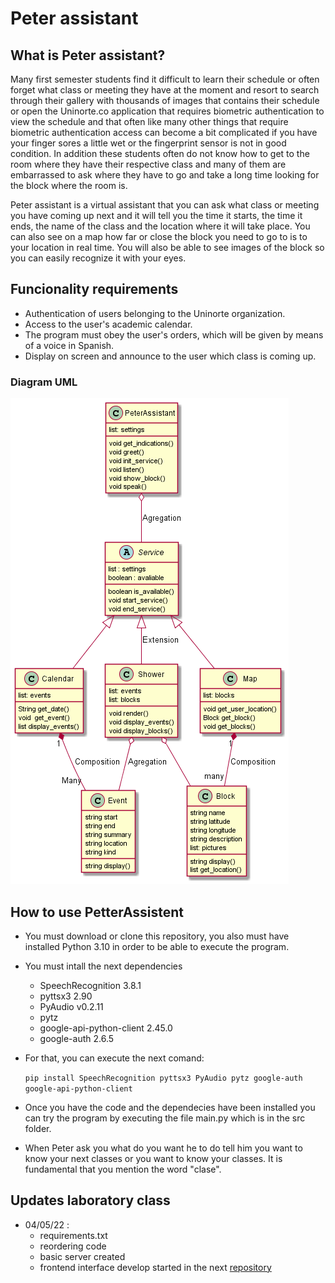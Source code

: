 # Peter assistant

## What is Peter assistant?

Many first semester students find it difficult to learn their schedule or often forget what class or meeting they have at the moment and resort to search through their gallery with thousands of images that contains their schedule or open the Uninorte.co application that requires biometric authentication to view the schedule and that often like many other things that require biometric authentication access can become a bit complicated if you have your finger sores a little wet or the fingerprint sensor is not in good condition. In addition these students often do not know how to get to the room where they have their respective class and many of them are embarrassed to ask where they have to go and take a long time looking for the block where the room is.

Peter assistant is a virtual assistant that you can ask what class or meeting you have coming up next and it will tell you the time it starts, the time it ends, the name of the class and the location where it will take place. You can also see on a map how far or close the block you need to go to is to your location in real time. You will also be able to see images of the block so you can easily recognize it with your eyes.

## Funcionality requirements

- Authentication of users belonging to the Uninorte organization.
- Access to the user's academic calendar.
- The program must obey the user's orders, which will be given by means of a voice in Spanish.
- Display on screen and announce to the user which class is coming up.

### Diagram UML

![](assets/20220421_110602_diagram.png)

## How to use PetterAssistent

- You must download or clone this repository, you also must have installed Python 3.10 in order to be able to execute the program.

* You must intall the next dependencies

  * SpeechRecognition 3.8.1
  * pyttsx3 2.90
  * PyAudio v0.2.11
  * pytz
  * google-api-python-client 2.45.0
  * google-auth 2.6.5
* For that, you can execute the next comand:

  `pip install SpeechRecognition pyttsx3 PyAudio pytz google-auth google-api-python-client`
* Once you have the code and the dependecies have been installed you can try the program by executing the file main.py which is in the src folder.
* When Peter ask you what do you want he to do tell him you want to know your next classes or you want to know your classes. It is fundamental that you mention the word "clase".

## Updates laboratory class

* 04/05/22 :
  * requirements.txt
  * reordering code
  * basic server created
  * frontend interface develop started in the next [repository](https://github.com/No-Invita/Final-Project-OOP)
